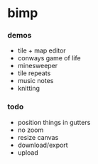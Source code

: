 # bimp

### demos

- tile + map editor
- conways game of life
- minesweeper
- tile repeats
- music notes
- knitting

### todo

- position things in gutters
- no zoom
- resize canvas
- download/export
- upload

